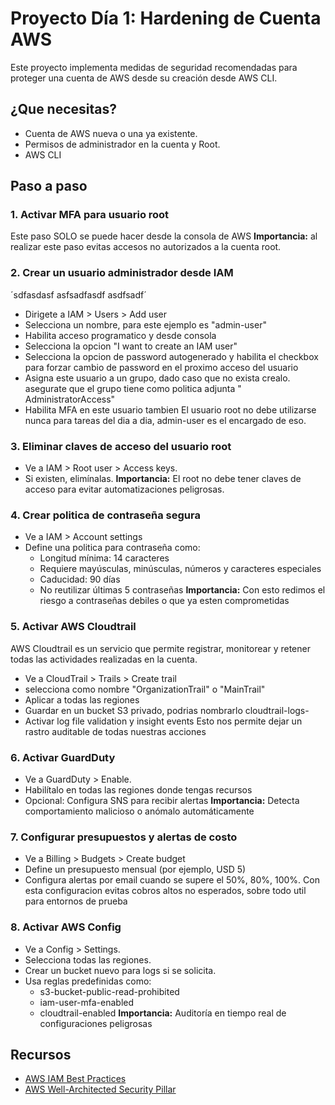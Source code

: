 # Proyecto Día 1: Hardening de Cuenta AWS

Este proyecto implementa medidas de seguridad recomendadas para proteger una cuenta de AWS desde su creación desde AWS CLI.

## ¿Que necesitas?
* Cuenta de AWS nueva o una ya existente.
* Permisos de administrador en la cuenta y Root.
* AWS CLI

## Paso a paso
### 1. Activar MFA para usuario root
Este paso SOLO se puede hacer desde la consola de AWS
**Importancia:** al realizar este paso evitas accesos no autorizados a la cuenta root.

### 2. Crear un usuario administrador desde IAM
´sdfasdasf
asfsadfasdf
asdfsadf´


* Dirigete a IAM > Users > Add user
* Selecciona un nombre, para este ejemplo es "admin-user"
* Habilita acceso programatico y desde consola
* Selecciona la opcion "I want to create an IAM user"
* Selecciona la opcion de password autogenerado y habilita el checkbox para forzar cambio de password en el proximo acceso del usuario
* Asigna este usuario a un grupo, dado caso que no exista crealo. asegurate que el grupo tiene como politica adjunta "	
AdministratorAccess"
* Habilita MFA en este usuario tambien
 El usuario root no debe utilizarse nunca para tareas del dia a dia, admin-user es el encargado de eso.

### 3. Eliminar claves de acceso del usuario root
* Ve a IAM > Root user > Access keys.
* Si existen, elimínalas.
**Importancia:** El root no debe tener claves de acceso para evitar automatizaciones peligrosas.

### 4. Crear politica de contraseña segura
* Ve a IAM > Account settings
* Define una politica para contraseña como:
    - Longitud mínima: 14 caracteres
    - Requiere mayúsculas, minúsculas, números y caracteres especiales
    - Caducidad: 90 días
    - No reutilizar últimas 5 contraseñas
**Importancia:** Con esto redimos el riesgo a contraseñas debiles o que ya esten comprometidas

### 5. Activar AWS Cloudtrail
AWS Cloudtrail es un servicio que permite registrar, monitorear y retener todas las actividades realizadas en la cuenta.
* Ve a CloudTrail > Trails > Create trail
* selecciona como nombre "OrganizationTrail" o "MainTrail"
* Aplicar a todas las regiones
* Guardar en un bucket S3 privado, podrias nombrarlo cloudtrail-logs-<id>
* Activar log file validation y insight events
 Esto nos permite dejar un rastro auditable de todas nuestras acciones

### 6. Activar GuardDuty
* Ve a GuardDuty > Enable.
* Habilítalo en todas las regiones donde tengas recursos
* Opcional: Configura SNS para recibir alertas
**Importancia:** Detecta comportamiento malicioso o anómalo automáticamente

### 7. Configurar presupuestos y alertas de costo
* Ve a Billing > Budgets > Create budget
* Define un presupuesto mensual (por ejemplo, USD 5)
* Configura alertas por email cuando se supere el 50%, 80%, 100%.
 Con esta configuracion evitas cobros altos no esperados, sobre todo util para entornos de prueba

### 8. Activar AWS Config
* Ve a Config > Settings.
* Selecciona todas las regiones.
* Crear un bucket nuevo para logs si se solicita.
* Usa reglas predefinidas como:
    - s3-bucket-public-read-prohibited
    - iam-user-mfa-enabled
    - cloudtrail-enabled
**Importancia:** Auditoría en tiempo real de configuraciones peligrosas

## Recursos
- [AWS IAM Best Practices](https://docs.aws.amazon.com/IAM/latest/UserGuide/best-practices.html)
- [AWS Well-Architected Security Pillar](https://docs.aws.amazon.com/wellarchitected/latest/security-pillar/)